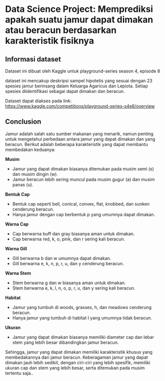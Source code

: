 # Data Science Project: Memprediksi apakah suatu jamur dapat dimakan atau beracun berdasarkan karakteristik fisiknya

## Informasi dataset
Dataset ini dibuat oleh Kaggle untuk playground-series season 4, episode 8

dataset ini mencakup deskripsi sampel hipotetis yang sesuai dengan 23 spesies jamur berinsang dalam Keluarga Agaricus dan Lepiota. Setiap spesies diidentifikasi sebagai dapat dimakan dan beracun. 

Dataset dapat diakses pada link: https://www.kaggle.com/competitions/playground-series-s4e8/overview

## Conclusion
Jamur adalah salah satu sumber makanan yang menarik, namun penting untuk mengetahui perbedaan antara jamur yang dapat dimakan dan yang beracun. Berikut adalah beberapa karakteristik yang dapat membantu membedakan keduanya:

**Musim**
- Jamur yang dapat dimakan biasanya ditemukan pada musim semi (s) dan musim dingin (w).
- Jamur beracun lebih sering muncul pada musim gugur (a) dan musim panas (u).

**Bentuk Cap**
- Bentuk cap seperti bell, conical, convex, flat, knobbed, dan sunken cenderung beracun.
- Hanya jamur dengan cap berbentuk p yang umumnya dapat dimakan.

**Warna Cap**
- Cap berwarna buff dan gray biasanya aman untuk dimakan.
- Cap berwarna red, k, o, pink, dan r sering kali beracun.
  
**Warna Gill**
- Gill berwarna b dan w umumnya dapat dimakan.
- Gill berwarna e, k, n, p, r, u, dan y cenderung beracun.

**Warna Stem** 
- Stem berwarna g dan w biasanya aman untuk dimakan.
- Stem berwarna e, k, l, n, o, p, r, u, dan y sering kali beracun.

**Habitat**
- Jamur yang tumbuh di woods, grasses, h, dan meadows cenderung beracun.
- Hanya jamur yang tumbuh di habitat I yang umumnya tidak beracun.

**Ukuran**
- Jamur yang dapat dimakan biasanya memiliki diameter cap dan lebar stem yang lebih besar dibandingkan jamur beracun.

Sehingga, jamur yang dapat dimakan memiliki karakteristik khusus yang membedakannya dari jamur beracun. Keberagaman jamur yang dapat dimakan jauh lebih sedikit, dengan ciri-ciri yang lebih spesifik, memiliki ukuran cap dan stem yang lebih besar, serta ditemukan pada musim tertentu saja..

